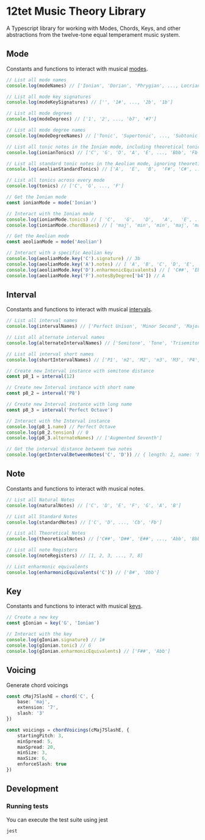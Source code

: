# 12tet Music Theory Library

A Typescript library for working with Modes, Chords, Keys, and other abstractions from the twelve-tone equal temperament music system. 

## Mode

Constants and functions to interact with musical [modes](https://en.wikipedia.org/wiki/Mode_(music)).

```typescript
// List all mode names
console.log(modeNames) // ['Ionian', 'Dorian', 'Phrygian', ..., Locrian]

// List all mode key signatures
console.log(modeKeySignatures) // ['', '1#', ..., '2b', '1b']

// List all mode degrees
console.log(modeDegrees) // ['1', '2', ..., 'b7', '#7']

// List all mode degree names
console.log(modeDegreeNames) // ['Tonic', 'Supertonic', ..., 'Subtonic', 'Leading Tone']

// List all tonic notes in the Ionian mode, including theoretical tonic notes
console.log(ionianTonics) // ['C', 'G', 'D', 'A', 'E', ..., 'Bbb', 'Fb']

// List all standard tonic notes in the Aeolian mode, ignoring theoretical tonic notes
console.log(aeolianStandardTonics) // ['A',  'E',  'B',  'F#', 'C#', ..., 'Bb', 'F']

// List all tonics across every mode
console.log(tonics) // ['C', 'G', ..., 'F']

// Get the Ionian mode
const ionianMode = mode('Ionian')

// Interact with the Ionian mode
console.log(ionianMode.tonics) // [ 'C',   'G',   'D',   'A',   'E', ..., 'Abb', 'Ebb', 'Bbb', 'Fb' ]
console.log(ionianMode.chordBases) // [ 'maj', 'min', 'min', 'maj', 'maj', 'min', 'dim' ]

// Get the Aeolian mode
const aeolianMode = mode('Aeolian')

// Interact with a specific Aeolian key
console.log(aeolianMode.key('C').signature) // 3b
console.log(aeolianMode.key('A').notes) // [ 'A', 'B', 'C', 'D', 'E', 'F', 'G' ]
console.log(aeolianMode.key('D').enharmonicEquivalents) // [ 'C##', 'Ebb' ]
console.log(aeolianMode.key('F').notesByDegree['b4']) // A
```

## Interval

Constants and functions to interact with musical [intervals](https://en.wikipedia.org/wiki/Interval_(music)).

```typescript
// List all interval names
console.log(intervalNames) // ['Perfect Unison', 'Minor Second', 'Major Second', ..., 'Major Seventh', 'Perfect Octave']

// List all alternate interval names
console.log(alternateIntervalNames) // ['Semitone', 'Tone', 'Trisemitone', 'Tritone', ..., 'Half Step', 'Whole Step']

// List all interval short names
console.log(shortIntervalNames) // ['P1', 'm2', 'M2', 'm3', 'M3', 'P4', ..., M7, P8]

// Create new Interval instance with semitone distance
const p8_1 = interval(12)

// Create new Interval instance with short name
const p8_2 = interval('P8')

// Create new Interval instance with long name
const p8_3 = interval('Perfect Octave')

// Interact with the Interval instance
console.log(p8_1.name) // Perfect Octave
console.log(p8_2.tension) // 0
console.log(p8_3.alternateNames) // ['Augmented Seventh']

// Get the interval distance between two notes
console.log(getIntervalBetweenNotes('C', 'D')) // { length: 2, name: 'Major Second', ..., tension: 3 }
```

## Note

Constants and functions to interact with musical notes.

```typescript
// List all Natural Notes
console.log(naturalNotes) // ['C', 'D', 'E', 'F', 'G', 'A', 'B']

// List all Standard Notes
console.log(standardNotes) // ['C', 'D', ..., 'Cb', 'Fb']

// List all Theoretical Notes
console.log(theoreticalNotes) // ['C##', 'D##', 'E##', ..., 'Abb', 'Bbb']

// List all note Registers
console.log(noteRegisters) // [1, 2, 3, ..., 7, 8]

// List enharmonic equivalents
console.log(enharmonicEquivalents('C')) // ['B#', 'Dbb']
```

## Key

Constants and functions to interact with musical [keys](https://en.wikipedia.org/wiki/Key_(music)).

```typescript
// Create a new key
const gIonian = key('G', 'Ionian')

// Interact with the key
console.log(gIonian.signature) // 1#
console.log(gIonian.tonic) // G
console.log(gIonian.enharmonicEquivalents) // ['F##', 'Abb']
```

## Voicing

Generate chord voicings

```typescript
const cMaj7SlashE = chord('C', {
    base: 'maj',
    extension: '7',
    slash: '3'
})

const voicings = chordVoicings(cMaj7SlashE, {
    startingPitch: 3,
    minSpread: 5,
    maxSpread: 20,
    minSize: 3,
    maxSize: 6,
    enforceSlash: true
})
```

## Development

### Running tests

You can execute the test suite using jest
```shell
jest
```